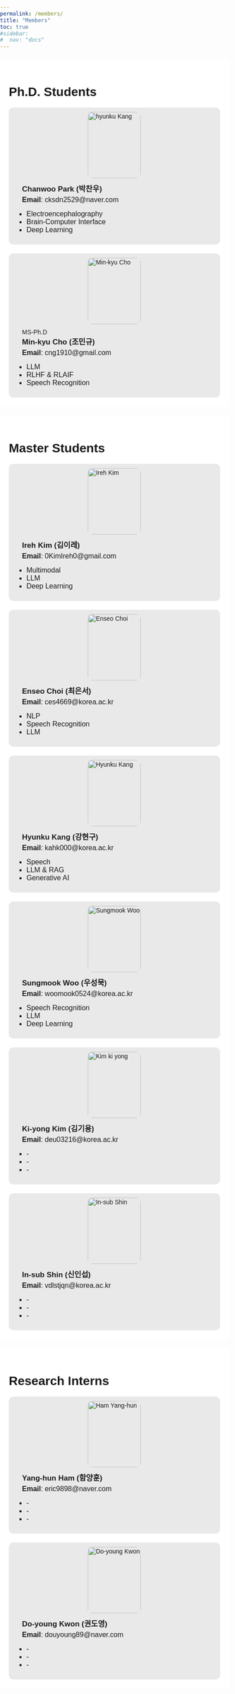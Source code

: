 ```yaml
---
permalink: /members/
title: "Members"
toc: true
#sidebar:
#  nav: "docs"
---
```

<!-- Members will be added here.


## Professor
### Chanwoo Kim

## Ph. D. Students

## M. S. Students -->

<html lang="en">
<head>
<meta charset="UTF-8">
<meta name="viewport" content="width=device-width, initial-scale=1.0">
<title>Ph.D. Students</title>
<style>
  body { font-family: Arial, sans-serif; margin: 0; padding: 0; }
  .container { width: 95%; max-width: 1000px; margin: 20px auto; padding: 20px; background-color: #fff; }
  .profile { display: grid; grid-template-columns: repeat(auto-fill, minmax(250px, 1fr)); gap: 20px; }
  .student { background: #e9e9e9; padding: 10px; border-radius: 10px; }
  .info { margin-left: 20px; margin-top: 10px;}
  .name { font-size: 17px; font-weight: bold; }
  .email { margin-top: 5px; font-size: 16px; }
  ul { padding-left: 10px; text-align: left; }
  .container li { font-size: 16px !important;}
  .student img { width: 120px; height: 150px; object-fit:cover; border-radius: 10px; display: block; margin: 0 auto; }
</style>
</head>
<body>
<div class="container">
  <h1>Ph.D. Students</h1>
  <div class="profile">
    <div class="student">
      <img src="../assets/images/member/someone.PNG" alt="hyunku Kang">
      <div class="info">
        <div class="name">Chanwoo Park (박찬우)</div>
        <div class="email"><strong>Email</strong>: cksdn2529@naver.com</div>
        <ul>
          <li>Electroencephalography</li>
          <li>Brain-Computer Interface</li>
          <li>Deep Learning</li>
        </ul>
      </div>
    </div>
      <div class="student">
      <img src="../assets/images/member/someone.PNG" alt="Min-kyu Cho">
      <div class="info">
        <div class="Degree"> MS-Ph.D </div>
        <div class="name">Min-kyu Cho (조민규)</div>
        <div class="email"><strong>Email</strong>: cng1910@gmail.com</div>
        <ul>
          <li>LLM</li>
          <li>RLHF & RLAIF</li>
          <li>Speech Recognition</li>
        </ul>
      </div>
    </div>
    <!-- Repeat for other students -->
  </div>
</div>
<div class="container">
  <h1>Master Students</h1>
    <div class="profile">
    <div class="student">
      <img src="../assets/images/member/ireh.jpg" alt="Ireh Kim">
      <div class="info">
        <div class="name">Ireh Kim (김이레)</div>
        <div class="email"><strong>Email</strong>: 0KimIreh0@gmail.com</div>
        <ul>
          <li>Multimodal</li>
          <li>LLM</li>
          <li>Deep Learning</li>
        </ul>
      </div>
    </div>
    <div class="student">
      <img src="../assets/images/member/Eunseo.jpg" alt="Enseo Choi">
      <div class="info">
        <div class="name">Enseo Choi (최은서)</div>
        <div class="email"><strong>Email</strong>: ces4669@korea.ac.kr</div>
        <ul>
          <li>NLP</li>
          <li>Speech Recognition</li>
          <li>LLM</li>
        </ul>
      </div>
    </div>
    <div class="student">
      <img src="../assets/images/member/hyunku.jpg" alt="Hyunku Kang">
      <div class="info">
        <div class="name">Hyunku Kang (강현구)</div>
        <div class="email"><strong>Email</strong>: kahk000@korea.ac.kr </div>
        <ul>
          <li>Speech</li>
          <li>LLM & RAG</li>
          <li>Generative AI</li>
        </ul>
      </div>
    </div>
    <div class="student">
      <img src="../assets/images/member/WooSungmook.jpg" alt="Sungmook Woo">
      <div class="info">
        <div class="name">Sungmook Woo (우성묵)</div>
        <div class="email"><strong>Email</strong>: woomook0524@korea.ac.kr</div>
        <ul>
          <li>Speech Recognition </li>
          <li>LLM </li>
          <li>Deep Learning </li>
        </ul>
      </div>
    </div>
    <div class="student">
      <img src="../assets/images/member/someone.PNG" alt="Kim ki yong">
      <div class="info">
        <div class="name"> Ki-yong Kim (김기용)</div>
        <div class="email"><strong>Email</strong>: deu03216@korea.ac.kr</div>
        <ul>
          <li> - </li>
          <li> - </li>
          <li> - </li>
        </ul>
      </div>
    </div>
        <div class="student">
      <img src="../assets/images/member/someone.PNG" alt="In-sub Shin">
      <div class="info">
        <div class="name"> In-sub Shin (신인섭)</div>
        <div class="email"><strong>Email</strong>: vdlstjqn@korea.ac.kr</div>
        <ul>
          <li> - </li>
          <li> - </li>
          <li> - </li>
        </ul>
      </div>
    </div>
    <!-- Repeat for other students -->
  </div>
</div>
<div class="container">
  <h1>Research Interns</h1>
    <div class="profile">
    <div class="student">
      <img src="../assets/images/member/someone.PNG" alt="Ham Yang-hun">
      <div class="info">
        <div class="name"> Yang-hun Ham (함양훈)</div>
        <div class="email"><strong>Email</strong>: eric9898@naver.com </div>
        <ul>
          <li> - </li>
          <li> - </li>
          <li> - </li>
        </ul>
      </div>
    </div>
    <div class="student">
      <img src="../assets/images/member/someone.PNG" alt="Do-young Kwon">
      <div class="info">
        <div class="name"> Do-young Kwon (권도영)</div>
        <div class="email"><strong>Email</strong>: douyoung89@naver.com </div>
        <ul>
          <li> - </li>
          <li> - </li>
          <li> - </li>
        </ul>
      </div>
    </div>
    <!-- Repeat for other students -->
  </div>
</div>
</body>
</html>
